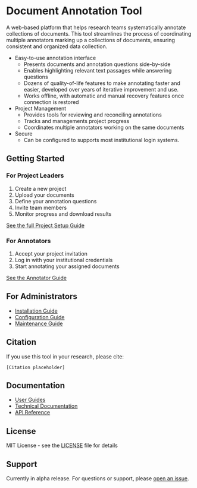 # Document Annotation Tool

A web-based platform that helps research teams systematically annotate collections of documents. This tool streamlines the process of coordinating multiple annotators marking up a collections of documents, ensuring consistent and organized data collection.

  - Easy-to-use annotation interface
    - Presents documents and annotation questions side-by-side
    - Enables highlighting relevant text passages while answering questions
    - Dozens of quality-of-life features to make annotating faster and easier, developed over years of iterative improvement and use.
    - Works offline, with automatic and manual recovery features once connection is restored
  - Project Management
    - Provides tools for reviewing and reconciling annotations
    - Tracks and managements project progress
    - Coordinates multiple annotators working on the same documents
  - Secure
    - Can be configured to supports most institutional login systems.

## Getting Started

### For Project Leaders

  1. Create a new project
  2. Upload your documents
  3. Define your annotation questions
  4. Invite team members
  5. Monitor progress and download results

[See the full Project Setup Guide](docs/project_setup.md)

### For Annotators

  1. Accept your project invitation
  2. Log in with your institutional credentials
  3. Start annotating your assigned documents

[See the Annotator Guide](docs/annotator_guide.md)

## For Administrators

  - [Installation Guide](docs/installation.md)
  - [Configuration Guide](docs/configuration.md)
  - [Maintenance Guide](docs/maintenance.md)

## Citation

If you use this tool in your research, please cite:

    [Citation placeholder]

## Documentation

- [User Guides](docs/user/index.md)
- [Technical Documentation](docs/technical/index.md)
- [API Reference](docs/api/index.md)

## License

MIT License - see the [LICENSE](LICENSE) file for details

## Support

Currently in alpha release. For questions or support, please [open an issue](../../issues).